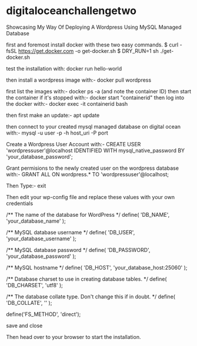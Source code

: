 # digitaloceanchallengetwo
Showcasing My Way Of Deploying A Wordpress Using MySQL Managed Database

first and foremost install docker with these two easy commands.
$ curl -fsSL https://get.docker.com -o get-docker.sh
$ DRY_RUN=1 sh ./get-docker.sh

test the installation with:
docker run hello-world

then install a wordpress image with:- 
docker pull wordpress

first list the images with:- 
docker ps -a (and note the container ID)
then start the container if it's stopped with:- 
docker start "containerid"
then log into the docker with:- 
docker exec -it containerid bash

then first make an update:-
apt update

then connect to your created mysql managed database on digital ocean with:- 
mysql -u user -p -h host_uri -P port

Create a Wordpress User Account with:-
CREATE USER 'wordpressuser'@localhost IDENTIFIED WITH mysql_native_password BY 'your_database_password';

Grant permisions to the newly created user on the wordpress database with:-
GRANT ALL ON wordpress.* TO 'wordpressuser'@localhost; 

Then Type:-
exit

Then edit your wp-config file and replace these values with your own credentials

/** The name of the database for WordPress */
define( 'DB_NAME', 'your_database_name' );

/** MySQL database username */
define( 'DB_USER', 'your_database_username' );

/** MySQL database password */
define( 'DB_PASSWORD', 'your_database_password' );

/** MySQL hostname */
define( 'DB_HOST', 'your_database_host:25060' );

/** Database charset to use in creating database tables. */
define( 'DB_CHARSET', 'utf8' );

/** The database collate type. Don't change this if in doubt. */
define( 'DB_COLLATE', '' );

define('FS_METHOD', 'direct');

save and close

Then head over to your browser to start the installation.
